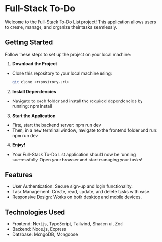 # Full-Stack To-Do

Welcome to the Full-Stack To-Do List project! This application allows users to create, manage, and organize their tasks seamlessly. 

## Getting Started

Follow these steps to set up the project on your local machine:

1. **Download the Project**  
- Clone this repository to your local machine using:
  
   ```bash
   git clone <repository-url>

2. **Install Dependencies**
- Navigate to each folder and install the required dependencies by running: npm install

3. **Start the Application**
- First, start the backend server: npm run dev
- Then, in a new terminal window, navigate to the frontend folder and run: npm run dev

4. **Enjoy!**
- Your Full-Stack To-Do List application should now be running successfully. Open your browser and start managing your tasks!

## Features
- User Authentication: Secure sign-up and login functionality.
- Task Management: Create, read, update, and delete tasks with ease.
- Responsive Design: Works on both desktop and mobile devices.

## Technologies Used
- Frontend: Next.js, TypeScript, Tailwind, Shadcn ui, Zod
- Backend: Node.js, Express
- Database: MongoDB, Mongoose
